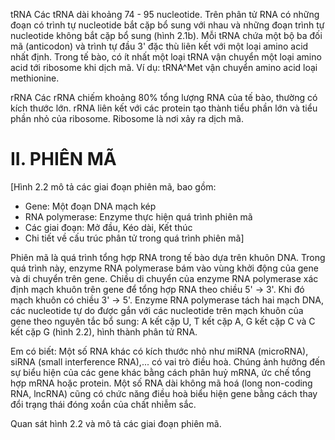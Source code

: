 tRNA
Các tRNA dài khoảng 74 - 95 nucleotide. Trên phân tử RNA có những đoạn có trình tự nucleotide bắt cặp bổ sung với nhau và những đoạn trình tự nucleotide không bắt cặp bổ sung (hình 2.1b). Mỗi tRNA chứa một bộ ba đối mã (anticodon) và trình tự đầu 3' đặc thù liên kết với một loại amino acid nhất định. Trong tế bào, có ít nhất một loại tRNA vận chuyển một loại amino acid tới ribosome khi dịch mã. Ví dụ: tRNA^Met vận chuyển amino acid loại methionine.

rRNA
Các rRNA chiếm khoảng 80% tổng lượng RNA của tế bào, thường có kích thước lớn. rRNA liên kết với các protein tạo thành tiểu phần lớn và tiểu phần nhỏ của ribosome. Ribosome là nơi xảy ra dịch mã.

# II. PHIÊN MÃ

[Hình 2.2 mô tả các giai đoạn phiên mã, bao gồm:
- Gene: Một đoạn DNA mạch kép
- RNA polymerase: Enzyme thực hiện quá trình phiên mã
- Các giai đoạn: Mở đầu, Kéo dài, Kết thúc
- Chi tiết về cấu trúc phân tử trong quá trình phiên mã]

Phiên mã là quá trình tổng hợp RNA trong tế bào dựa trên khuôn DNA. Trong quá trình này, enzyme RNA polymerase bám vào vùng khởi động của gene và di chuyển trên gene. Chiều di chuyển của enzyme RNA polymerase xác định mạch khuôn trên gene để tổng hợp RNA theo chiều 5' → 3'. Khi đó mạch khuôn có chiều 3' → 5'. Enzyme RNA polymerase tách hai mạch DNA, các nucleotide tự do được gắn với các nucleotide trên mạch khuôn của gene theo nguyên tắc bổ sung: A kết cặp U, T kết cặp A, G kết cặp C và C kết cặp G (hình 2.2), hình thành phân tử RNA.

Em có biết:
Một số RNA khác có kích thước nhỏ như miRNA (microRNA), siRNA (small interference RNA),... có vai trò điều hoà. Chúng ảnh hưởng đến sự biểu hiện của các gene khác bằng cách phân huỷ mRNA, ức chế tổng hợp mRNA hoặc protein. Một số RNA dài không mã hoá (long non-coding RNA, lncRNA) cũng có chức năng điều hoà biểu hiện gene bằng cách thay đổi trạng thái đóng xoắn của chất nhiễm sắc.

Quan sát hình 2.2 và mô tả các giai đoạn phiên mã.